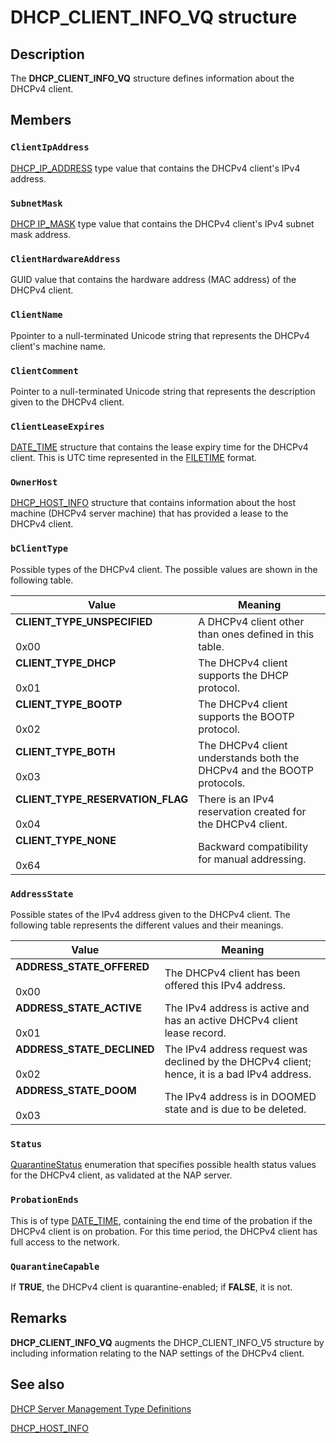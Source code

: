 # DHCP_CLIENT_INFO_VQ structure

## Description

The **DHCP_CLIENT_INFO_VQ** structure defines information about the DHCPv4 client.

## Members

### `ClientIpAddress`

[DHCP_IP_ADDRESS](https://learn.microsoft.com/previous-versions/windows/desktop/dhcp/dhcp-server-management-type-definitions) type value that contains the DHCPv4 client's IPv4 address.

### `SubnetMask`

[DHCP IP_MASK](https://learn.microsoft.com/previous-versions/windows/desktop/dhcp/dhcp-server-management-type-definitions) type value that contains the DHCPv4 client's IPv4 subnet mask address.

### `ClientHardwareAddress`

GUID value that contains the hardware address (MAC address) of the DHCPv4 client.

### `ClientName`

Ppointer to a null-terminated Unicode string that represents the DHCPv4 client's machine name.

### `ClientComment`

Pointer to a null-terminated Unicode string that represents the description given to the DHCPv4 client.

### `ClientLeaseExpires`

[DATE_TIME](https://learn.microsoft.com/windows/desktop/api/dhcpsapi/ns-dhcpsapi-date_time) structure that contains the lease expiry time for the DHCPv4 client. This is UTC time represented in the [FILETIME](https://learn.microsoft.com/windows/desktop/api/minwinbase/ns-minwinbase-filetime) format.

### `OwnerHost`

[DHCP_HOST_INFO](https://learn.microsoft.com/windows/desktop/api/dhcpsapi/ns-dhcpsapi-dhcp_host_info) structure that contains information about the host machine (DHCPv4 server machine) that has provided a lease to the DHCPv4 client.

### `bClientType`

Possible types of the DHCPv4 client. The possible values are shown in the following table.

| Value | Meaning |
| --- | --- |
| **CLIENT_TYPE_UNSPECIFIED**<br><br>0x00 | A DHCPv4 client other than ones defined in this table. |
| **CLIENT_TYPE_DHCP**<br><br>0x01 | The DHCPv4 client supports the DHCP protocol. |
| **CLIENT_TYPE_BOOTP**<br><br>0x02 | The DHCPv4 client supports the BOOTP protocol. |
| **CLIENT_TYPE_BOTH**<br><br>0x03 | The DHCPv4 client understands both the DHCPv4 and the BOOTP protocols. |
| **CLIENT_TYPE_RESERVATION_FLAG**<br><br>0x04 | There is an IPv4 reservation created for the DHCPv4 client. |
| **CLIENT_TYPE_NONE**<br><br>0x64 | Backward compatibility for manual addressing. |

### `AddressState`

Possible states of the IPv4 address given to the DHCPv4 client. The following table represents the different values and their meanings.

| Value | Meaning |
| --- | --- |
| **ADDRESS_STATE_OFFERED**<br><br>0x00 | The DHCPv4 client has been offered this IPv4 address. |
| **ADDRESS_STATE_ACTIVE**<br><br>0x01 | The IPv4 address is active and has an active DHCPv4 client lease record. |
| **ADDRESS_STATE_DECLINED**<br><br>0x02 | The IPv4 address request was declined by the DHCPv4 client; hence, it is a bad IPv4 address. |
| **ADDRESS_STATE_DOOM**<br><br>0x03 | The IPv4 address is in DOOMED state and is due to be deleted. |

### `Status`

[QuarantineStatus](https://learn.microsoft.com/windows/desktop/api/dhcpsapi/ne-dhcpsapi-quarantinestatus) enumeration that specifies possible health status values for the DHCPv4 client, as validated at the NAP server.

### `ProbationEnds`

This is of type [DATE_TIME](https://learn.microsoft.com/windows/desktop/api/dhcpsapi/ns-dhcpsapi-date_time), containing the end time of the probation if the DHCPv4 client is on probation. For this time period, the DHCPv4 client has full access to the network.

### `QuarantineCapable`

If **TRUE**, the DHCPv4 client is quarantine-enabled; if **FALSE**, it is not.

## Remarks

**DHCP_CLIENT_INFO_VQ** augments the DHCP_CLIENT_INFO_V5 structure by including information relating to the NAP settings of the DHCPv4 client.

## See also

[DHCP Server Management Type Definitions](https://learn.microsoft.com/previous-versions/windows/desktop/dhcp/dhcp-server-management-type-definitions)

[DHCP_HOST_INFO](https://learn.microsoft.com/windows/desktop/api/dhcpsapi/ns-dhcpsapi-dhcp_host_info)